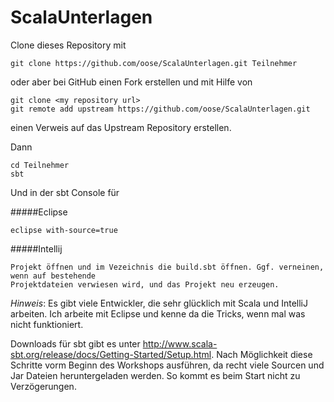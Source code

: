 ScalaUnterlagen
===============


Clone dieses Repository mit

    git clone https://github.com/oose/ScalaUnterlagen.git Teilnehmer
    
oder aber bei GitHub einen Fork erstellen und mit Hilfe von
    
    git clone <my repository url>
    git remote add upstream https://github.com/oose/ScalaUnterlagen.git
    
einen Verweis auf das Upstream Repository erstellen.


Dann


    cd Teilnehmer
    sbt
    
Und in der sbt Console für

#####Eclipse

    eclipse with-source=true
    

#####Intellij

    Projekt öffnen und im Vezeichnis die build.sbt öffnen. Ggf. verneinen, wenn auf bestehende 
    Projektdateien verwiesen wird, und das Projekt neu erzeugen.
    
*Hinweis*: Es gibt viele Entwickler, die sehr glücklich mit Scala und IntelliJ arbeiten. Ich arbeite mit Eclipse und kenne da die Tricks, wenn mal was nicht funktioniert.
    
    
Downloads für sbt gibt es unter http://www.scala-sbt.org/release/docs/Getting-Started/Setup.html.
Nach Möglichkeit diese Schritte vorm Beginn des Workshops ausführen, da recht viele Sourcen und Jar Dateien heruntergeladen werden. So kommt es beim Start nicht zu Verzögerungen.
    
    
    
    

